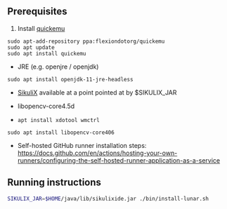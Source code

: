 ## Prerequisites

1. Install [quickemu](https://github.com/quickemu-project/quickemu)

```
sudo apt-add-repository ppa:flexiondotorg/quickemu
sudo apt update
sudo apt install quickemu
```

- JRE (e.g. openjre / openjdk)

```
sudo apt install openjdk-11-jre-headless
```

- [SikuliX](https://launchpad.net/sikuli/sikulix/2.0.5/+download/sikulixide-2.0.5.jar) available at a point pointed at by $SIKULIX_JAR

- libopencv-core4.5d
- `apt install xdotool wmctrl`

```
sudo apt install libopencv-core406
```

- Self-hosted GitHub runner installation steps: https://docs.github.com/en/actions/hosting-your-own-runners/configuring-the-self-hosted-runner-application-as-a-service

## Running instructions

```bash
SIKULIX_JAR=$HOME/java/lib/sikulixide.jar ./bin/install-lunar.sh
```


